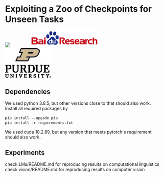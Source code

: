 # Exploiting a Zoo of Checkpoints for Unseen Tasks  

<p align="left">
<img src="https://upload.wikimedia.org/wikipedia/en/thumb/0/08/Logo_for_Conference_on_Neural_Information_Processing_Systems.svg/1200px-Logo_for_Conference_on_Neural_Information_Processing_Systems.svg.png" width=200>
&nbsp; &nbsp; &nbsp; &nbsp; &nbsp; &nbsp; &nbsp; &nbsp
<img src="imgs/baidu-research-logo.png" width="220">
&nbsp; &nbsp; &nbsp; &nbsp; &nbsp; &nbsp; &nbsp; &nbsp
<img src="imgs/purdue_logo.png" width="150">
</p>


## Dependencies
We used python 3.8.5, but other versions close to that should also work. Install all required packages by
```
pip install --upgade pip
pip install -r requirements.txt
```
We used cuda 10.2.89, but any version that meets pytorch's requirement should also work.


## Experiments
check LMs/README.md for reproducing results on computational linguistics
check vision/README.md for reproducing results on computer vision